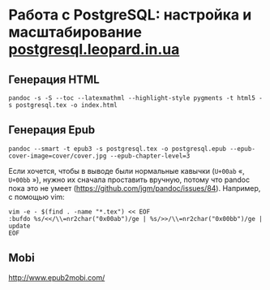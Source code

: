 # Работа с PostgreSQL: настройка и масштабирование [postgresql.leopard.in.ua](http://postgresql.leopard.in.ua/)

## Генерация HTML

    pandoc -s -S --toc --latexmathml --highlight-style pygments -t html5 -s postgresql.tex -o index.html

## Генерация Epub

    pandoc --smart -t epub3 -s postgresql.tex -o postgresql.epub --epub-cover-image=cover/cover.jpg --epub-chapter-level=3

Если хочется, чтобы в выводе были нормальные кавычки (`U+00ab` &laquo;,
`U+00bb` &raquo;), нужно их сначала проставить вручную, потому что pandoc
пока это не умеет (https://github.com/jgm/pandoc/issues/84). Например,
c помощью vim:

    vim -e - $(find . -name "*.tex") << EOF
    :bufdo %s/<</\\=nr2char("0x00ab")/ge | %s/>>/\\=nr2char("0x00bb")/ge | update
    EOF


## Mobi

http://www.epub2mobi.com/
